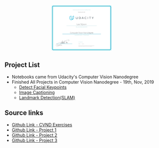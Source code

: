<p align ="center"> 
  <img src = "https://github.com/sijoonlee/deep_learning/raw/master/cvnd/certificate.jpg" width = "200"/> 
</p>

## Project List
- Notebooks came from Udacity's Computer Vision Nanodegree  
- Finished All Projects in Computer Vision Nanodegree - 19th, Nov, 2019  
    - [Detect Facial Keypoints](https://github.com/sijoonlee/deep_learning/tree/master/cvnd/P1_Facial_Keypoints)  
    - [Image Captioning](https://github.com/sijoonlee/deep_learning/tree/master/cvnd/P2_image_captioning)  
    - [Landmark Detection(SLAM)](https://github.com/sijoonlee/deep_learning/tree/master/cvnd/P3_Implement_SLAM)  
  
## Source links  
- [Github Link - CVND Exercises](https://github.com/udacity/CVND_Exercises)  
- [Github Link - Project 1](https://github.com/udacity/P1_Facial_Keypoints)  
- [Github Link - Project 2](https://github.com/udacity/CVND---Image-Captioning-Project)  
- [Github Link - Project 3](https://github.com/udacity/P3_Implement_SLAM)  
